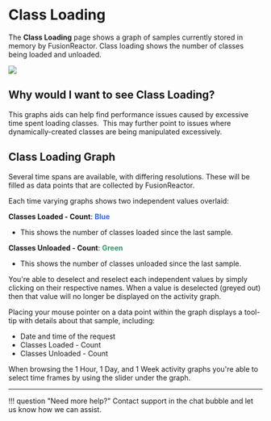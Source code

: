 # Class Loading

The **Class Loading** page shows a graph of samples currently stored
in memory by FusionReactor. Class loading shows the number of classes
being loaded and unloaded.

![](/attachments/245551820/245551835.png)
## Why would I want to see Class Loading?


This graphs aids can help find performance issues caused by excessive
time spent loading classes.  This may further point to issues where
dynamically-created classes are being manipulated excessively.

## Class Loading Graph


Several time spans are available, with differing resolutions. These will
be filled as data points that are collected by FusionReactor.

Each time varying graphs shows two independent values overlaid: 

**Classes Loaded - Count**: <span style="color: rgb(51,102,255);"> **Blue**</span> <br>

- This shows the number of classes loaded since the last sample.

**Classes Unloaded - Count**: <span style="color: rgb(51,153,102);"> **Green**</span>  

- This shows the number of classes unloaded since the last sample.

You're able to deselect and reselect each independent values by simply
clicking on their respective names. When a value is deselected (greyed
out) then that value will no longer be displayed on the activity graph.

Placing your mouse pointer on a data point within the graph displays a
tool-tip with details about that sample, including:

-   Date and time of the request
-   Classes Loaded - Count
-   Classes Unloaded - Count 

When browsing the 1 Hour, 1 Day, and 1 Week activity graphs you're able
to select time frames by using the slider under the graph.


___

!!! question "Need more help?"
    Contact support in the chat bubble and let us know how we can assist.
